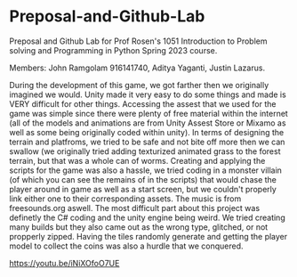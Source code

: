 # Preposal-and-Github-Lab
Preposal and Github Lab for Prof Rosen's 1051 Introduction to Problem solving and Programming in Python  Spring 2023 course.

Members: John Ramgolam 916141740, Aditya Yaganti, Justin Lazarus.

During the development of this game, we got farther then we originally imagined we would. Unity made it very easy to do some things and made is VERY difficult for other things. 
Accessing the assest that we used for the game was simple since there were plenty of free material within the internet (all of the models and animations are from Unity Assest Store
or Mixamo as well as some being originally coded within unity). In terms of designing the terrain and platfroms, we tried to be safe and not bite off more then we can swallow (we 
originally tried adding texturized animated grass to the forest terrain, but that was a whole can of worms. Creating and applying the scripts for the game was also a hassle, we tried
coding in a monster villain (of which you can see the remains of in the scripts) that would chase the player around in game as well as a start screen, but we couldn't properly link either
one to their corresponding assets. The music is from freesounds.org aswell. The most difficult part about this project was definetly the C# coding and the unity engine being weird. We tried
creating many builds but they also came out as the wrong type, glitched, or not propperly zipped. Having the tiles randomly generate and getting the player model to collect the coins was 
also a hurdle that we conquered. 

https://youtu.be/iNiXOfoO7UE
